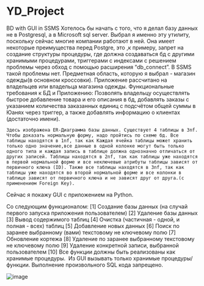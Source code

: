 # YD_Project
BD with GUI in SSMS
Хотелось бы начать с того, что я делал базу данных не в Postgresql, а в  Microsoft sql server. Выбрал я именно эту утилиту, поскольку сейчас многие компании работают в ней. Она имеет некоторые преимущества перед Postgre, это ,к примеру, запрет на создание структуры процедуры, где должна создаваться бд с другими хранимыми процедурами, триггерами с индексами с решением проблемы через обход с помощью расширения “db_connect”. В SSMS такой проблемы нет.
	Предметная область, которую я выбрал - магазин одежды(в основном кроссовки). Приложение рассчитано на владельцев или владельца магазина одежды. 
	Функциональные требования к БД и Приложению: Позволять владельцу осуществлять быстрое добавление товара и его описания в бд, добавлять заказы с указанием количества заказанных единиц с подсчётом общей суммы в Юанях через триггер, а также добавлять информацию о клиентах (достаточно имени).

	Здесь изображена ER-Диаграмма базы данных. Существует 4 таблицы в 3nf. Чтобы доказать нормальную форму, надо пройтись по схеме бд. Все таблицы находятся в 1nf, так как Каждая ячейка таблицы может хранить только одно значение,все данные в одной колонке могут быть только одного типа и каждая запись в таблице должна однозначно отличаться от других записей. Таблицы находятся в 2nf, так как таблицы уже находятся в первой нормальной форме и все неключевые атрибуты таблицы зависят от первичного ключа (ID). Также все таблицы находятся в 3nf, так как таблицы уже находятся во второй нормальной форме и все колонки в таблице зависят от первичного ключа и не зависят друг от друга.(с применением Foreign Key). 
Сейчас я покажу GUI с приложением на Python. 

Со следующим функционалом:
[1] Создание базы данных (на случай первого запуска приложения пользователем)
[2] Удаление базы данных
[3] Вывод содержимого таблиц
[4] Очистка (частичная - одной, и полная - всех) таблиц
[5] Добавление новых данных
[6] Поиск по заранее выбранному (вами) текстовому не ключевому полю
[7] Обновление кортежа
[8] Удаление по заранее выбранному текстовому не ключевому полю
[9] Удаление конкретной записи, выбранной пользователем
[10] Все функции должны быть реализованы как хранимые процедуры. 
Из GUI вызывать только хранимые процедуры/функции. Выполнение произвольного SQL кода запрещено.  

![image](https://github.com/user-attachments/assets/e6f08b24-c08b-477d-b501-494bd4e649a4)
